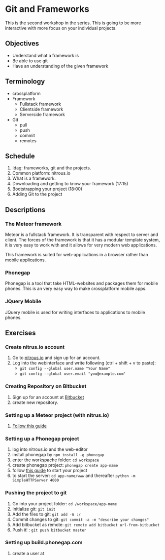 Git and Frameworks
==================

<!-- toc -->
<!-- toc stop -->

This is the second workshop in the series. This is going to be more interactive
with more focus on your individual projects.

Objectives
----------

* Understand what a framework is
* Be able to use git
* Have an understanding of the given framework

Terminology
-----------
* crossplatform
* Framework
  * Fullstack framework
  * Clientside framework
  * Serverside framework
* Git
  * pull
  * push
  * commit
  * remotes
  
Schedule
--------
1. Idag: frameworks, git and the projects.
2. Common platform: nitrous.io
2. What is a framework.
3. Downloading and getting to know your framework (17:15)
4. Bootstrapping your project (18:00)
5. Adding Git to the project



Descriptions
------------

### The Meteor framework
Meteor is a fullstack framework. It is transparent with respect to server and
client. The forces of the framework is that it has a modular template system,
it is very easy to work with and it allows for very modern web applications.

This framework is suited for web-applications in a browser rather than mobile
applications.

### Phonegap
Phonegap is a tool that take HTML-websites and packages them for mobile phones.
This is an very easy way to make crossplatform mobile apps.

### JQuery Mobile
JQuery mobile is used for writing interfaces to applications to mobile phones.

Exercises
---------

### Create nitrus.io account
1. Go to [nitrous.io](https://www.nitrous.io/) and sign up for an account.
2. Log into the webinterface and write following (ctrl + shift + v to paste):
   * `git config --global user.name "Your Name"`
   * `git config --global user.email "you@example.com"` 

### Creating Repository on Bitbucket
1. Sign up for an account at [Bitbucket](https://bitbucket.org/)
2. create new repository.

### Setting up a Meteor project (with nitrus.io)
1. [Follow this guide](https://www.discovermeteor.com/blog/meteor-nitrous)


### Setting up a Phonegap project
1. log into nitrous.io and the web-editor
2. install phonegap by `npm install -g phonegap`
3. enter the workspache folder: `cd workspace`
4. create phonegap project: `phonegap create app-name`
5. follow [this guide](http://demos.jquerymobile.com/1.2.0/docs/about/getting-started.html)
   to start your project
6. to start the server: `cd app-name/www` and thereafter `python -m SimpleHTTPServer 4000`

### Pushing the project to git
1. Go into your project folder: `cd /workspace/app-name`
2. Initialize git: `git init`
3. Add the files to git: `git add -A :/`
4. Commit changes to git: `git commit -a -m "describe your changes"`
5. Add bitbucket as remote: `git remote add bitbucket url-from-bitbucket`
6. Push it! : `git push bitbucket master`

### Setting up build.phonegap.com
1. create a user at
